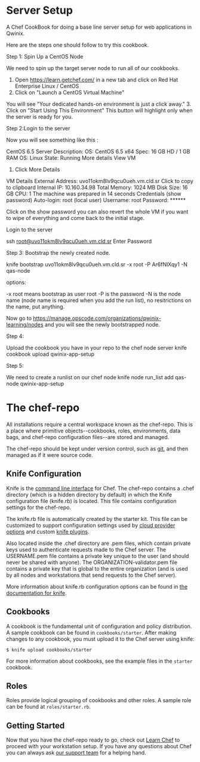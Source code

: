 Server Setup
=============

A Chef CookBook for doing a base line server setup for web applications in Qwinix.

Here are the steps one should follow to try this cookbook.

Step 1: Spin Up a CentOS Node

We need to spin up the target server node to run all of our cookbooks.

1. Open https://learn.getchef.com/ in a new tab and click on Red Hat Enterprise Linux / CentOS
2. Click on "Launch a CentOS Virtual Machine"

You will see "Your dedicated hands-on environment is just a click away."
3. Click on "Start Using This Environment"
This button will highlight only when the server is ready for you.

Step 2:Login to the server

Now you will see something like this :

CentOS 6.5 Server
Description: OS: CentOS 6.5 x64
Spec: 16 GB HD / 1 GB RAM
OS: Linux
State:  Running
More details
View VM

1. Click More Details

VM Details
External Address: uvo11okm8lv9qcu0ueh.vm.cld.sr  Click to copy to clipboard
Internal IP:
10.160.34.98
Total Memory: 1024 MB
Disk Size:  16 GB
CPU:  1
The machine was prepared in 14 seconds
Credentials (show password)
Auto-login: root (local user)
Username: root
Password: ******

Click on the show password
you can also revert the whole VM if you want to wipe of everything and come back to the initial stage.

Login to the server

ssh root@uvo11okm8lv9qcu0ueh.vm.cld.sr
Enter Password

Step 3: Bootstrap the newly created node.

knife bootstrap uvo11okm8lv9qcu0ueh.vm.cld.sr -x root -P Ar6fNlXqy1 -N qas-node

options:

-x root means bootstrap as user root
-P is the password
-N is the node name (node name is required when you add the run list), no resitrictions on the name, put anything.

Now go to https://manage.opscode.com/organizations/qwinix-learning/nodes and you will see the newly bootstrapped node.


Step 4:

Upload the cookbook you have in your repo to the chef node server
knife cookbook upload qwinix-app-setup

Step 5:

We need to create a runlist on our chef node
knife node run_list add qas-node qwinix-app-setup





The chef-repo
===============
All installations require a central workspace known as the chef-repo. This is a place where primitive objects--cookbooks, roles, environments, data bags, and chef-repo configuration files--are stored and managed.

The chef-repo should be kept under version control, such as [git](http://git-scm.org), and then managed as if it were source code.

Knife Configuration
-------------------
Knife is the [command line interface](http://docs.getchef.com/knife.html) for Chef. The chef-repo contains a .chef directory (which is a hidden directory by default) in which the Knife configuration file (knife.rb) is located. This file contains configuration settings for the chef-repo.

The knife.rb file is automatically created by the starter kit. This file can be customized to support configuration settings used by [cloud provider options](http://docs.getchef.com/plugin_knife.html) and custom [knife plugins](http://docs.getchef.com/plugin_knife_custom.html).

Also located inside the .chef directory are .pem files, which contain private keys used to authenticate requests made to the Chef server. The USERNAME.pem file contains a private key unique to the user (and should never be shared with anyone). The ORGANIZATION-validator.pem file contains a private key that is global to the entire organization (and is used by all nodes and workstations that send requests to the Chef server).

More information about knife.rb configuration options can be found in [the documentation for knife](http://docs.getchef.com/config_rb_knife.html).

Cookbooks
---------
A cookbook is the fundamental unit of configuration and policy distribution. A sample cookbook can be found in `cookbooks/starter`. After making changes to any cookbook, you must upload it to the Chef server using knife:

    $ knife upload cookbooks/starter

For more information about cookbooks, see the example files in the `starter` cookbook.

Roles
-----
Roles provide logical grouping of cookbooks and other roles. A sample role can be found at `roles/starter.rb`.

Getting Started
-------------------------
Now that you have the chef-repo ready to go, check out [Learn Chef](https://learn.getchef.com/) to proceed with your workstation setup. If you have any questions about Chef you can always ask [our support team](https://www.getchef.com/support/tickets/new) for a helping hand.
